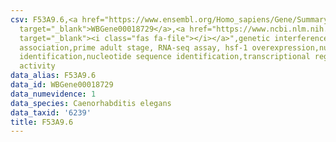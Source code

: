 ```yaml
---
csv: F53A9.6,<a href="https://www.ensembl.org/Homo_sapiens/Gene/Summary?db=core;g=WBGene00018729"
  target="_blank">WBGene00018729</a>,<a href="https://www.ncbi.nlm.nih.gov/pubmed/30894454"
  target="_blank"><i class="fas fa-file"></i></a>",genetic interference,functional
  association,prime adult stage, RNA-seq assay, hsf-1 overexpression,nucleotide sequence
  identification,nucleotide sequence identification,transcriptional regulation,up-regulates
  activity
data_alias: F53A9.6
data_id: WBGene00018729
data_numevidence: 1
data_species: Caenorhabditis elegans
data_taxid: '6239'
title: F53A9.6
---
```

